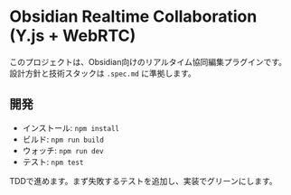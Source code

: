 # Obsidian Realtime Collaboration (Y.js + WebRTC)

このプロジェクトは、Obsidian向けのリアルタイム協同編集プラグインです。設計方針と技術スタックは `.spec.md` に準拠します。

## 開発

- インストール: `npm install`
- ビルド: `npm run build`
- ウォッチ: `npm run dev`
- テスト: `npm test`

TDDで進めます。まず失敗するテストを追加し、実装でグリーンにします。